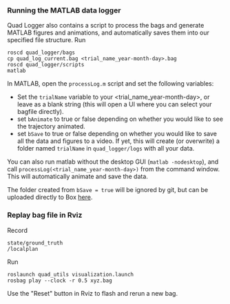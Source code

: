 ### Running the MATLAB data logger
Quad Logger also contains a script to process the bags and generate MATLAB figures and animations, and automatically saves them into our specified file structure. Run
```
roscd quad_logger/bags
cp quad_log_current.bag <trial_name_year-month-day>.bag
roscd quad_logger/scripts
matlab
```
In MATLAB, open the `processLog.m` script and set the following variables:
- Set the `trialName` variable to your <trial_name_year-month-day>, or leave as a blank string (this will open a UI where you can select your bagfile directly).
- set `bAnimate` to true or false depending on whether you would like to see the trajectory animated.
- set `bSave` to true or false depending on whether you would like to save all the data and figures to a video. If yet, this will create (or overwrite) a folder named `trialName` in `quad_logger/logs` with all your data.

You can also run matlab without the desktop GUI (`matlab -nodesktop`), and call `processLog(<trial_name_year-month-day>)` from the command window. This will automatically animate and save the data.

The folder created from `bSave = true` will be ignored by git, but can be uploaded directly to Box [here](https://cmu.app.box.com/folder/124893804526).

### Replay bag file in Rviz

Record 
```
state/ground_truth
/localplan
```

Run
```
roslaunch quad_utils visualization.launch
rosbag play --clock -r 0.5 xyz.bag
```

Use the "Reset" button in Rviz to flash and rerun a new bag.